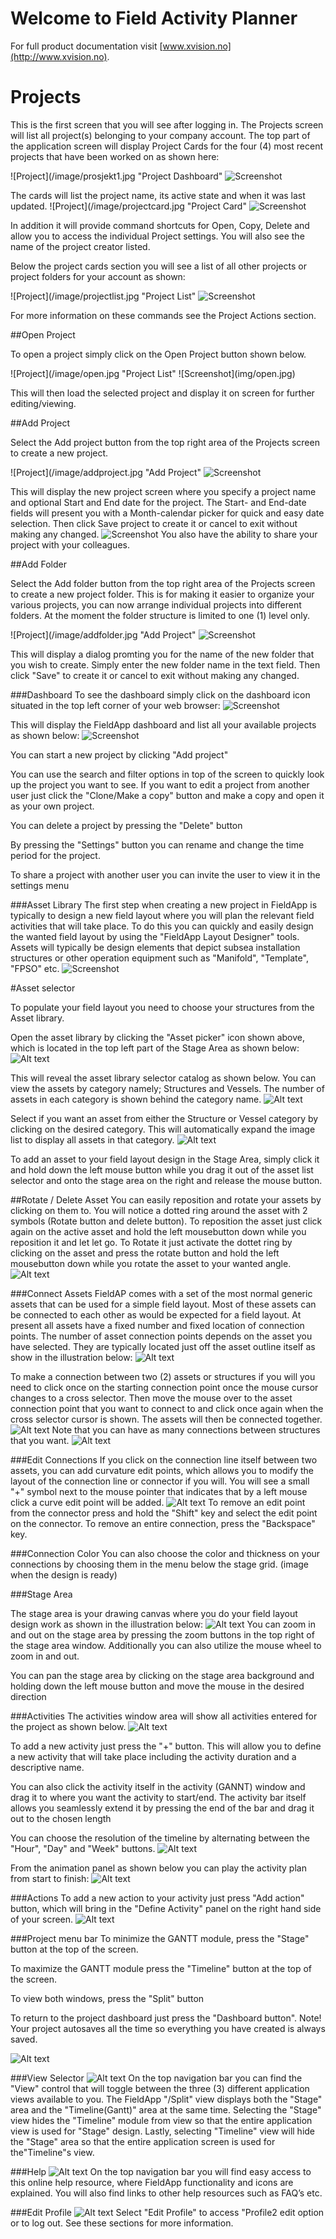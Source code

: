 # Welcome to Field Activity Planner

For full product documentation visit [www.xvision.no](http://www.xvision.no).

# Projects

This is the first screen that you will see after logging in. The Projects screen will list all project(s) belonging to your company account. The top part of the application screen will display Project Cards for the four (4) most recent projects that have been worked on as shown here:

![Project](/image/prosjekt1.jpg "Project Dashboard"
![Screenshot](img/prosjekt1.jpg)

The cards will list the project name, its active state and when it was last updated. 
![Project](/image/projectcard.jpg "Project Card"
![Screenshot](img/projectcard.jpg)

In addition it will provide command shortcuts for Open, Copy, Delete and allow you to access the individual Project settings. You will also see the name of the project creator listed. 

Below the project cards section you will see a list of all other projects or project folders for your account as shown: 

![Project](/image/projectlist.jpg "Project List"
![Screenshot](img/projectlist.jpg)

For more information on these commands see the Project Actions section.

##Open Project

To open a project simply click on the Open Project button shown below.
<div style="text-align:left" markdown="1">
![Project](/image/open.jpg "Project List"
![Screenshot](img/open.jpg)

This will then load the selected project and display it on screen for further editing/viewing.

##Add Project

Select the Add project button from the top right area of the Projects screen to create a new project. 

![Project](/image/addproject.jpg "Add Project"
![Screenshot](img/addproject.jpg)

This will display the new project screen where you specify a project name and optional Start and End date for the project. The Start- and End-date fields will present you with a Month-calendar picker for quick and easy date selection. Then click Save project to create it or cancel to exit without making any changed.
![Screenshot](image/add_project_card.jpg)
You also have the ability to share your project with your colleagues.

##Add Folder

Select the Add folder button from the top right area of the Projects screen to create a new project folder. This is for making it easier to organize your various projects, you can now arrange individual projects into different folders. At the moment the folder structure is limited to one (1) level only. 

![Project](/image/addfolder.jpg "Add Project"
![Screenshot](img/addfolder.jpg)

This will display a dialog promting you for the name of the new folder that you wish to create. Simply enter the new folder name in the text field. Then click "Save" to create it or cancel to exit without making any changed.

###Dashboard
To see the dashboard simply click on the dashboard icon situated in the top left corner of your web browser:
![Screenshot](image/dashboard.jpg)

This will display the FieldApp dashboard and list all your available projects as shown below:
![Screenshot](image/dashboard_overview.jpg)

You can start a new project by clicking "Add project"

You can use the search and filter options in top of the screen to quickly look up the project you want to see. If you want to edit a project from another user just click the "Clone/Make a copy" button and make a copy and open it as your own project.

You can delete a project by pressing the "Delete" button

By pressing the "Settings" button you can rename and change the time period for the project.

To share a project with another user you can invite the user to view it in the settings menu

###Asset Library
The first step when creating a new project in FieldApp is typically to design a new field layout where you will plan the relevant field activities that will take place. To do this you can quickly and easily design the wanted field layout by using the "FieldApp Layout Designer" tools. Assets will typically be design elements that depict subsea installation structures or other operation equipment such as "Manifold", "Template", "FPSO" etc. 
![Screenshot](image/asset_library.jpg)

#Asset selector

To populate your field layout you need to choose your structures from the Asset library.

Open the asset library by clicking the "Asset picker" icon shown above, which is located in the top left part of the Stage Area as shown below:
![Alt text](image/asset_lib_button.jpg)

This will reveal the asset library selector catalog as shown below. You can view the assets by category namely; Structures and Vessels. The number of assets in each category is shown behind the category name.
![Alt text](image/asset_list.jpg)

Select if you want an asset from either the Structure or Vessel category by clicking on the desired category. This will automatically expand the image list to display all assets in that category.
![Alt text](image/vessels.jpg)

To add an asset to your field layout design in the Stage Area, simply click it and hold down the left mouse button while you drag it out of the asset list selector and onto the stage area on the right and release the mouse button.

##Rotate / Delete Asset
You can easily reposition and rotate your assets by clicking on them to. You will notice a dotted ring around the asset with 2 symbols (Rotate button and delete button).
To reposition the asset just click again on the active asset and hold the left mousebutton down while you reposition it and let let go. To Rotate it just activate the dottet ring by clicking on the asset and press the rotate button and hold the left mousebutton down while you rotate the asset to your wanted angle.
![Alt text](image/rotate.jpg)

###Connect Assets
FieldAP comes with a set of the most normal generic assets that can be used for a simple field layout. Most of these assets can be connected to each other as would be expected for a field layout. At present all assets have a fixed number and fixed location of connection points. 
The number of asset connection points depends on the asset you have selected. They are typically located just off the asset outline itself as show in the illustration below:
![Alt text](image/manifold.jpg)

To make a connection between two (2) assets or structures if you will you need to click once on the starting connection point once the mouse cursor changes to a cross selector. Then move the mouse over to the asset connection point that you want to connect to and click once again when the cross selector cursor is shown. The assets will then be connected together.
![Alt text](image/connection.jpg)
Note that you can have as many connections between structures that you want.
![Alt text](image/multiple_connections.jpg)

###Edit Connections
If you click on the connection line itself between two assets, you can add curvature edit points, which allows you to modify the layout of the connection line or connector if you will. You will see a small "+" symbol next to the mouse pointer that indicates that by a left mouse click a curve edit point will be added.
![Alt text](image/curves.jpg)
To remove an edit point from the connector press and hold the "Shift" key and select the edit point on the connector. To remove an entire connection, press the "Backspace" key.

###Connection Color
You can also choose the color and thickness on your connections by choosing them in the menu below the stage grid.
(image when the design is ready)

###Stage Area

The stage area is your drawing canvas where you do your field layout design work as shown in the illustration below:
![Alt text](image/stage_area.JPG)
You can zoom in and out on the stage area by pressing the zoom buttons in the top right of the stage area window.
Additionally you can also utilize the mouse wheel to zoom in and out.

You can pan the stage area by clicking on the stage area background and holding down the left mouse button and move the mouse in the desired direction

###Activities
The activities window area will show all activities entered for the project as shown below. 
![Alt text](image/activities.JPG)

To add a new activity just press the "+" button. This will allow you to define a new activity that will take place including the activity duration and a descriptive name. 

You can also click the activity itself in the activity (GANNT) window and drag it to where you want the activity to start/end. The activity bar itself allows you seamlessly extend it by pressing the end of the bar and drag it out to the chosen length

You can choose the resolution of the timeline by alternating between the "Hour", "Day" and "Week" buttons.
![Alt text](image/time_resolution.JPG)

From the animation panel as shown below you can play the activity plan from start to finish:
![Alt text](image/play_pause.JPG)

###Actions
To add a new action to your activity just press "Add action" button, which will bring in the "Define Activity" panel on the right hand side of your screen.
![Alt text](image/actions.JPG)

###Project menu bar
To minimize the GANTT module, press the "Stage" button at the top of the screen.

To maximize the GANTT module press the "Timeline" button at the top of the screen.

To view both windows, press the "Split" button

To return to the project dashboard just press the "Dashboard button". Note! Your project autosaves all the time so everything you have created is always saved.

![Alt text](image/top_bar.JPG)

###View Selector
![Alt text](image/view_selector.JPG)
On the top navigation bar you can find the "View" control that will toggle between the three (3) different application views available to you. The FieldApp "/Split" view displays both the "Stage" area and the "Timeline(Gantt)" area at the same time. Selecting the "Stage" view hides the "Timeline" module from view so that the entire application view is used for "Stage" design. Lastly, selecting "Timeline" view will hide the "Stage" area so that the entire application screen is used for the"Timeline"s view.

###Help
![Alt text](image/help_icon.JPG)
On the top navigation bar you will find easy access to this online help resource, where FieldApp functionality and icons are explained. You will also find links to other help resources such as FAQ’s etc.

###Edit Profile
![Alt text](image/profile.JPG)
Select "Edit Profile" to access "Profile2 edit option or to log out. See these sections for more information.
